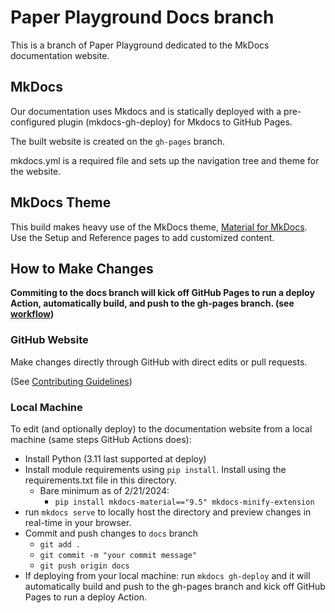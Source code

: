# Paper Playground Docs branch

This is a branch of Paper Playground dedicated to the MkDocs documentation website.

## MkDocs

Our documentation uses Mkdocs and is statically deployed with a pre-configured plugin (mkdocs-gh-deploy) for Mkdocs to GitHub Pages.

The built website is created on the `gh-pages` branch.

mkdocs.yml is a required file and sets up the navigation tree and theme for the website.

## MkDocs Theme

This build makes heavy use of the MkDocs theme, [Material for MkDocs](https://squidfunk.github.io/mkdocs-material/setup/). Use the Setup and Reference pages to add customized content.

## How to Make Changes

**Commiting to the docs branch will kick off GitHub Pages to run a deploy Action, automatically build, and push to the gh-pages branch. (see [workflow](./.github/workflows/page-deploy.yml))**

### GitHub Website

Make changes directly through GitHub with direct edits or pull requests.

(See [Contributing Guidelines](./docs/CONTRIBUTING.md))

### Local Machine

To edit (and optionally deploy) to the documentation website from a local machine (same steps GitHub Actions does):

- Install Python (3.11 last supported at deploy)
- Install module requirements using `pip install`. Install using the requirements.txt file in this directory.
  - Bare minimum as of 2/21/2024:
    - `pip install mkdocs-material=="9.5" mkdocs-minify-extension`
- run `mkdocs serve` to locally host the directory and preview changes in real-time in your browser.
- Commit and push changes to `docs` branch
  - `git add .`
  - `git commit -m "your commit message"`
  - `git push origin docs`
- If deploying from your local machine: run `mkdocs gh-deploy` and it will automatically build and push to the gh-pages branch and kick off GitHub Pages to run a deploy Action.
